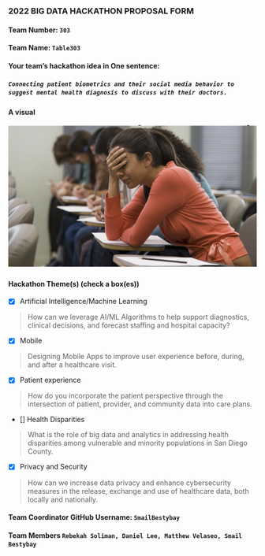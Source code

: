 ### 2022 BIG DATA HACKATHON PROPOSAL FORM

#### Team Number: `303`  

#### Team Name: `Table303`    
  
#### Your team’s hackathon idea in One sentence:
##### `Connecting patient biometrics and their social media behavior to suggest mental health diagnosis to discuss with their doctors.`



#### A visual
![woman in distress](/distress.png "A woman in distress")  

<!-- <img height="10%" width="80%" alt="hdma" src="https://github.com/BigDataForSanDiego/bigdataforsandiego.github.io/blob/master/templates/img/hdma2.png?raw=true">  -->


#### Hackathon Theme(s) (check a box(es))
- [x] Artificial Intelligence/Machine Learning 
> How can we leverage AI/ML Algorithms to help support diagnostics, clinical decisions, and forecast staffing and hospital capacity?
- [X] Mobile
> Designing Mobile Apps to improve user experience before, during, and after a healthcare visit.
- [X] Patient experience
> How do you incorporate the patient perspective through the intersection of patient, provider, and community data into care plans.
- [] Health Disparities
> What is the role of big data and analytics in addressing health disparities among vulnerable and minority populations in San Diego County.
- [X] Privacy and Security
> How can we increase data privacy and enhance cybersecurity measures in the release, exchange and use of healthcare data, both locally and nationally.

#### Team Coordinator GitHub Username: `SmailBestybay`

#### Team Members `Rebekah Soliman, Daniel Lee, Matthew Velaseo, Smail Bestybay`

